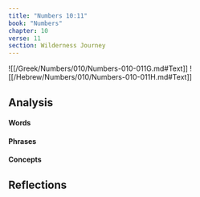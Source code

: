 ```yaml
---
title: "Numbers 10:11"
book: "Numbers"
chapter: 10
verse: 11
section: Wilderness Journey
---
```

![[/Greek/Numbers/010/Numbers-010-011G.md#Text]]
![[/Hebrew/Numbers/010/Numbers-010-011H.md#Text]]

## Analysis

#### Words

#### Phrases

#### Concepts

## Reflections
